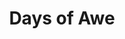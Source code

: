 ---
pid: RS93
title: Days of Awe
location_transcription: 430 Greentree Road, N.J. 08012
zipcode: NJ08012
outside_phl: Blackwood NJ
neighborhood: 
age: '39'
age_range: 30-39
instagram: 
image_file_name: RS_93.jpg
proposal_transcription: Unconditional Love Welcome
topic: Love
topic_summary: '0'
type: Other No Form
keywords_other: 
credit: Alexis Markie
image_labels: 
twitter: 
facebook: 
permalink: "/monuments/rs93/"
layout: item-page
---